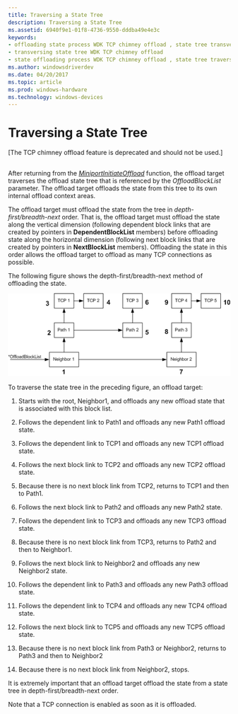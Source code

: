 ```yaml
---
title: Traversing a State Tree
description: Traversing a State Tree
ms.assetid: 6940f9e1-01f8-4736-9550-dddba49e4e3c
keywords:
- offloading state process WDK TCP chimney offload , state tree transversing
- transversing state tree WDK TCP chimney offload
- state offloading process WDK TCP chimney offload , state tree traversing
ms.author: windowsdriverdev
ms.date: 04/20/2017
ms.topic: article
ms.prod: windows-hardware
ms.technology: windows-devices
---
```


# Traversing a State Tree


\[The TCP chimney offload feature is deprecated and should not be used.\]

## <a href="" id="ddk-traversing-a-state-tree-ng"></a>


After returning from the [*MiniportInitiateOffload*](https://msdn.microsoft.com/library/windows/hardware/ff559393) function, the offload target traverses the offload state tree that is referenced by the *OffloadBlockList* parameter. The offload target offloads the state from this tree to its own internal offload context areas.

The offload target must offload the state from the tree in *depth-first/breadth-next* order. That is, the offload target must offload the state along the vertical dimension (following dependent block links that are created by pointers in **DependentBlockList** members) before offloading state along the horizontal dimension (following next block links that are created by pointers in **NextBlockList** members). Offloading the state in this order allows the offload target to offload as many TCP connections as possible.

The following figure shows the depth-first/breadth-next method of offloading the state.

![diagram illustrating the depth-first/breadth-next method of offloading the state](images/depth-first-breadth-next.png)

To traverse the state tree in the preceding figure, an offload target:

1.  Starts with the root, Neighbor1, and offloads any new offload state that is associated with this block list.

2.  Follows the dependent link to Path1 and offloads any new Path1 offload state.

3.  Follows the dependent link to TCP1 and offloads any new TCP1 offload state.

4.  Follows the next block link to TCP2 and offloads any new TCP2 offload state.

5.  Because there is no next block link from TCP2, returns to TCP1 and then to Path1.

6.  Follows the next block link to Path2 and offloads any new Path2 state.

7.  Follows the dependent link to TCP3 and offloads any new TCP3 offload state.

8.  Because there is no next block link from TCP3, returns to Path2 and then to Neighbor1.

9.  Follows the next block link to Neighbor2 and offloads any new Neighbor2 state.

10. Follows the dependent link to Path3 and offloads any new Path3 offload state.

11. Follows the dependent link to TCP4 and offloads any new TCP4 offload state.

12. Follows the next block link to TCP5 and offloads any new TCP5 offload state.

13. Because there is no next block link from Path3 or Neighbor2, returns to Path3 and then to Neighbor2

14. Because there is no next block link from Neighbor2, stops.

It is extremely important that an offload target offload the state from a state tree in depth-first/breadth-next order.

Note that a TCP connection is enabled as soon as it is offloaded.

 

 





